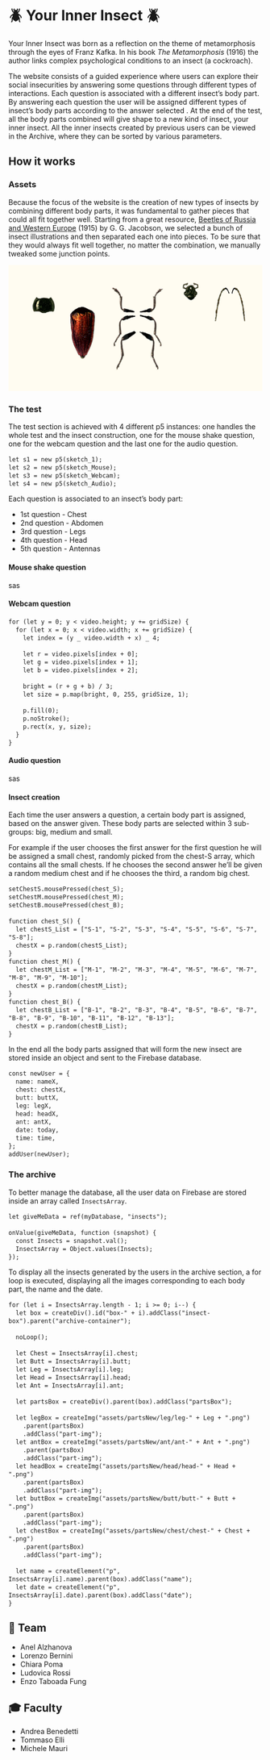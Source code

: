 # :beetle: Your Inner Insect :beetle:

Your Inner Insect was born as a reflection on the theme of metamorphosis through the eyes of Franz Kafka. In his book _The Metamorphosis_ (1916) the author links complex psychological conditions to an insect (a cockroach).

The website consists of a guided experience where users can explore their social insecurities by answering some questions through different types of interactions. Each question is associated with a different insect’s body part.
By answering each question the user will be assigned different types of insect’s body parts according to the answer selected . At the end of the test, all the body parts combined will give shape to a new kind of insect, your inner insect.
All the inner insects created by previous users can be viewed in the Archive, where they can be sorted by various parameters.

## How it works

### Assets

Because the focus of the website is the creation of new types of insects by combining different body parts, it was fundamental to gather pieces that could all fit together well. Starting from a great resource, [Beetles of Russia and Western Europe](https://www.zin.ru/ANIMALIA/Coleoptera/rus/jactab0.htm) (1915) by G. G. Jacobson, we selected a bunch of insect illustrations and then separated each one into pieces. To be sure that they would always fit well together, no matter the combination, we manually tweaked some junction points.

![image](/assets/pieces.png)

### The test

The test section is achieved with 4 different p5 instances: one handles the whole test and the insect construction, one for the mouse shake question, one for the webcam question and the last one for the audio question.

```
let s1 = new p5(sketch_1);
let s2 = new p5(sketch_Mouse);
let s3 = new p5(sketch_Webcam);
let s4 = new p5(sketch_Audio);
```

Each question is associated to an insect’s body part:

- 1st question - Chest
- 2nd question - Abdomen
- 3rd question - Legs
- 4th question - Head
- 5th question - Antennas

#### Mouse shake question

sas

#### Webcam question

```
for (let y = 0; y < video.height; y += gridSize) {
  for (let x = 0; x < video.width; x += gridSize) {
    let index = (y _ video.width + x) _ 4;

    let r = video.pixels[index + 0];
    let g = video.pixels[index + 1];
    let b = video.pixels[index + 2];

    bright = (r + g + b) / 3;
    let size = p.map(bright, 0, 255, gridSize, 1);

    p.fill(0);
    p.noStroke();
    p.rect(x, y, size);
  }
}
```

#### Audio question

sas

#### Insect creation

Each time the user answers a question, a certain body part is assigned, based on the answer given. These body parts are selected within 3 sub-groups: big, medium and small.

For example if the user chooses the first answer for the first question he will be assigned a small chest, randomly picked from the chest-S array, which contains all the small chests. If he chooses the second answer he’ll be given a random medium chest and if he chooses the third, a random big chest.

```
setChestS.mousePressed(chest_S);
setChestM.mousePressed(chest_M);
setChestB.mousePressed(chest_B);

function chest_S() {
  let chestS_List = ["S-1", "S-2", "S-3", "S-4", "S-5", "S-6", "S-7", "S-8"];
  chestX = p.random(chestS_List);
}
function chest_M() {
  let chestM_List = ["M-1", "M-2", "M-3", "M-4", "M-5", "M-6", "M-7", "M-8", "M-9", "M-10"];
  chestX = p.random(chestM_List);
}
function chest_B() {
  let chestB_List = ["B-1", "B-2", "B-3", "B-4", "B-5", "B-6", "B-7", "B-8", "B-9", "B-10", "B-11", "B-12", "B-13"];
  chestX = p.random(chestB_List);
}
```

In the end all the body parts assigned that will form the new insect are stored inside an object and sent to the Firebase database.

```
const newUser = {
  name: nameX,
  chest: chestX,
  butt: buttX,
  leg: legX,
  head: headX,
  ant: antX,
  date: today,
  time: time,
};
addUser(newUser);
```

### The archive

To better manage the database, all the user data on Firebase are stored inside an array called `InsectsArray`.

```
let giveMeData = ref(myDatabase, "insects");

onValue(giveMeData, function (snapshot) {
  const Insects = snapshot.val();
  InsectsArray = Object.values(Insects);
});
```

To display all the insects generated by the users in the archive section, a for loop is executed, displaying all the images corresponding to each body part, the name and the date.

```
for (let i = InsectsArray.length - 1; i >= 0; i--) {
  let box = createDiv().id("box-" + i).addClass("insect-box").parent("archive-container");

  noLoop();

  let Chest = InsectsArray[i].chest;
  let Butt = InsectsArray[i].butt;
  let Leg = InsectsArray[i].leg;
  let Head = InsectsArray[i].head;
  let Ant = InsectsArray[i].ant;

  let partsBox = createDiv().parent(box).addClass("partsBox");

  let legBox = createImg("assets/partsNew/leg/leg-" + Leg + ".png")
    .parent(partsBox)
    .addClass("part-img");
  let antBox = createImg("assets/partsNew/ant/ant-" + Ant + ".png")
    .parent(partsBox)
    .addClass("part-img");
  let headBox = createImg("assets/partsNew/head/head-" + Head + ".png")
    .parent(partsBox)
    .addClass("part-img");
  let buttBox = createImg("assets/partsNew/butt/butt-" + Butt + ".png")
    .parent(partsBox)
    .addClass("part-img");
  let chestBox = createImg("assets/partsNew/chest/chest-" + Chest + ".png")
    .parent(partsBox)
    .addClass("part-img");

  let name = createElement("p", InsectsArray[i].name).parent(box).addClass("name");
  let date = createElement("p", InsectsArray[i].date).parent(box).addClass("date");
}
```

## :busts_in_silhouette: Team

- Anel Alzhanova
- Lorenzo Bernini
- Chiara Poma
- Ludovica Rossi
- Enzo Taboada Fung

## :mortar_board: Faculty

- Andrea Benedetti
- Tommaso Elli
- Michele Mauri
